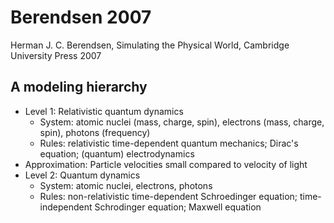 # Berendsen 2007

Herman J. C. Berendsen, Simulating the Physical World, Cambridge University Press 2007

## A modeling hierarchy

* Level 1: Relativistic quantum dynamics
  * System: atomic nuclei (mass, charge, spin), electrons (mass, charge, spin), photons (frequency)
  * Rules: relativistic time-dependent quantum mechanics; Dirac's equation; (quantum) electrodynamics
* Approximation: Particle velocities small compared to velocity of light
* Level 2: Quantum dynamics
  * System: atomic nuclei, electrons, photons
  * Rules: non-relativistic time-dependent Schroedinger equation; time-independent Schrodinger equation; Maxwell equation 
